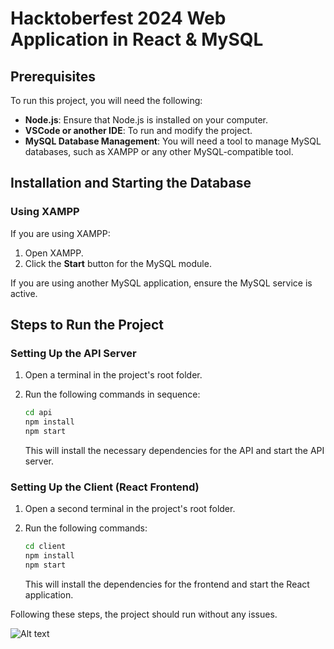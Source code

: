 # Hacktoberfest 2024 Web Application in React & MySQL

## Prerequisites

To run this project, you will need the following:

- **Node.js**: Ensure that Node.js is installed on your computer.
- **VSCode or another IDE**: To run and modify the project.
- **MySQL Database Management**: You will need a tool to manage MySQL databases, such as XAMPP or any other MySQL-compatible tool.

## Installation and Starting the Database

### Using XAMPP

If you are using XAMPP:
1. Open XAMPP.
2. Click the **Start** button for the MySQL module.

If you are using another MySQL application, ensure the MySQL service is active.

## Steps to Run the Project

### Setting Up the API Server

1. Open a terminal in the project's root folder.
2. Run the following commands in sequence:

    ```bash
    cd api
    npm install
    npm start
    ```

   This will install the necessary dependencies for the API and start the API server.

### Setting Up the Client (React Frontend)

1. Open a second terminal in the project's root folder.
2. Run the following commands:

    ```bash
    cd client
    npm install
    npm start
    ```

   This will install the dependencies for the frontend and start the React application.

Following these steps, the project should run without any issues.

![Alt text](./assets/images/myimage.png)

